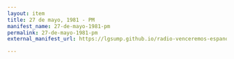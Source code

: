 ```yaml
---
layout: item
title: 27 de mayo, 1981 - PM
manifest_name: 27-de-mayo-1981-pm
permalink: 27-de-mayo-1981-pm
external_manifest_url: https://lgsump.github.io/radio-venceremos-espanol/27-de-mayo-1981-pm/manifest.json

---
```

<!-- Add an essay or interpretive material below this line,
using HTML or markdown.  Do not modify this file above this line -->
